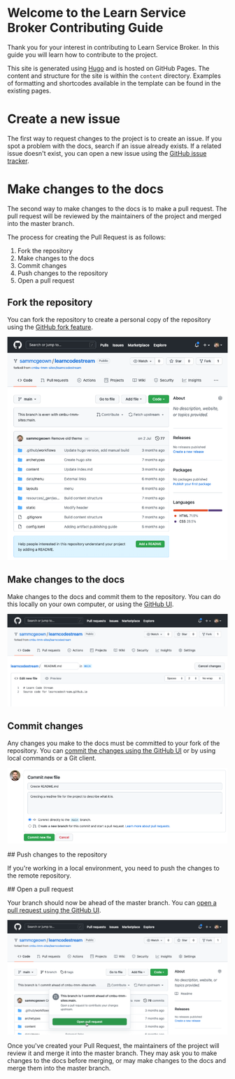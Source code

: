 # Welcome to the Learn Service Broker Contributing Guide

Thank you for your interest in contributing to Learn Service Broker. In this guide you will learn how to contribute to the project.

This site is generated using [Hugo](https://gohugo.io/) and is hosted on GitHub Pages. The content and structure for the site is within the `content` directory. Examples of formatting and shortcodes available in the template can be found in the existing pages.

# Create a new issue
The first way to request changes to the project is to create an issue. If you spot a problem with the docs, search if an issue already exists. If a related issue doesn't exist, you can open a new issue using the [GitHub issue tracker](https://github.com/cmbu-tmm-sites/learnservicebroker/issues).


# Make changes to the docs
The second way to make changes to the docs is to make a pull request. The pull request will be reviewed by the maintainers of the project and merged into the master branch.

The process for creating the Pull Request is as follows:
1. Fork the repository
2. Make changes to the docs
3. Commit changes
4. Push changes to the repository
5. Open a pull request

## Fork the repository
You can fork the repository to create a personal copy of the repository using the [GitHub fork feature](https://docs.github.com/en/get-started/quickstart/fork-a-repo).

![Fork the repository](CONTRIBUTING/2021-09-29-14-27-51.png)

## Make changes to the docs
Make changes to the docs and commit them to the repository. You can do this locally on your own computer, or using the [GitHub UI](https://docs.github.com/en/repositories/working-with-files/managing-files/editing-files).

![Create a file](CONTRIBUTING/2021-09-29-14-33-17.png)

## Commit changes
Any changes you make to the docs must be committed to your fork of the repository. You can [commit the changes using the GitHub UI](https://docs.github.com/en/repositories/working-with-files/managing-files/adding-a-file-to-a-repository) or by using local commands or a Git client.

![Commit new file](CONTRIBUTING/2021-09-29-14-34-07.png)

## Push changes to the repository

If you're working in a local environment, you need to push the changes to the remote repository.

## Open a pull request

Your branch should now be ahead of the master branch. You can [open a pull request using the GitHub UI](https://docs.github.com/en/github/collaborating-with-pull-requests/proposing-changes-to-your-work-with-pull-requests/creating-a-pull-request-from-a-fork).

![Open a Pull Request](CONTRIBUTING/2021-09-29-14-37-43.png)

Once you've created your Pull Request, the maintainers of the project will review it and merge it into the master branch. They may ask you to make changes to the docs before merging, or may make changes to the docs and merge them into the master branch.